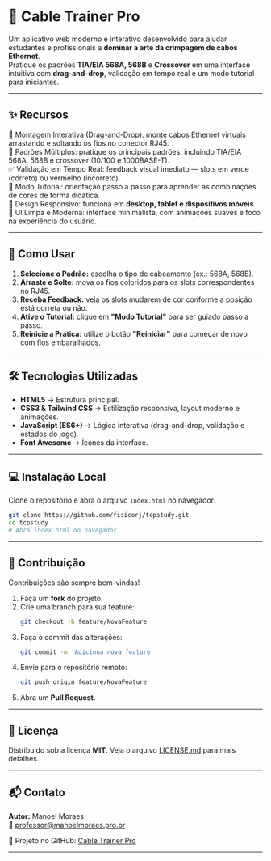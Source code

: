 # 📡 Cable Trainer Pro  

Um aplicativo web moderno e interativo desenvolvido para ajudar estudantes e profissionais a **dominar a arte da crimpagem de cabos Ethernet**.  
Pratique os padrões **TIA/EIA 568A, 568B** e **Crossover** em uma interface intuitiva com **drag-and-drop**, validação em tempo real e um modo tutorial para iniciantes.  

---

## ✨ Recursos  

🎯 Montagem Interativa (Drag-and-Drop): monte cabos Ethernet virtuais arrastando e soltando os fios no conector RJ45.  
🔌 Padrões Múltiplos: pratique os principais padrões, incluindo TIA/EIA 568A, 568B e crossover (10/100 e 1000BASE-T).  
✅ Validação em Tempo Real: feedback visual imediato — slots em verde (correto) ou vermelho (incorreto).  
📘 Modo Tutorial: orientação passo a passo para aprender as combinações de cores de forma didática.  
📱 Design Responsivo: funciona em **desktop, tablet e dispositivos móveis**.  
🎨 UI Limpa e Moderna: interface minimalista, com animações suaves e foco na experiência do usuário.  

---

## 🚀 Como Usar  

1. **Selecione o Padrão:** escolha o tipo de cabeamento (ex.: 568A, 568B).  
2. **Arraste e Solte:** mova os fios coloridos para os slots correspondentes no RJ45.  
3. **Receba Feedback:** veja os slots mudarem de cor conforme a posição está correta ou não.  
4. **Ative o Tutorial:** clique em **"Modo Tutorial"** para ser guiado passo a passo.  
5. **Reinicie a Prática:** utilize o botão **"Reiniciar"** para começar de novo com fios embaralhados.  

---

## 🛠️ Tecnologias Utilizadas  

- **HTML5** → Estrutura principal.  
- **CSS3 & Tailwind CSS** → Estilização responsiva, layout moderno e animações.  
- **JavaScript (ES6+)** → Lógica interativa (drag-and-drop, validação e estados do jogo).  
- **Font Awesome** → Ícones da interface.  

---

## 💻 Instalação Local  

Clone o repositório e abra o arquivo `index.html` no navegador:  

```bash
git clone https://github.com/fisicorj/tcpstudy.git
cd tcpstudy
# Abra index.html no navegador
```

---

## 🤝 Contribuição  

Contribuições são sempre bem-vindas!  

1. Faça um **fork** do projeto.  
2. Crie uma branch para sua feature:  
   ```bash
   git checkout -b feature/NovaFeature
   ```  
3. Faça o commit das alterações:  
   ```bash
   git commit -m 'Adiciona nova feature'
   ```  
4. Envie para o repositório remoto:  
   ```bash
   git push origin feature/NovaFeature
   ```  
5. Abra um **Pull Request**.  

---

## 📄 Licença  

Distribuído sob a licença **MIT**. Veja o arquivo [LICENSE.md](LICENSE.md) para mais detalhes.  

---

## 📬 Contato  

**Autor:** Manoel Moraes  
📧 [professor@manoelmoraes.pro.br](mailto:professor@manoelmoraes.pro.br)  

🔗 Projeto no GitHub: [Cable Trainer Pro](https://github.com/fisicorj/tcpstudy)  

---
